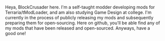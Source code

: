 Heya, BlockCrusader here. I'm a self-taught modder developing mods for Terraria/tModLoader, and am also studying Game Design at college. 
I'm currently in the process of publicly releasing my mods and subsequently preparing them for open-sourcing.
Here on github, you'll be able find any of my mods that have been released and open-sourced.
Anyways, have a good one!
